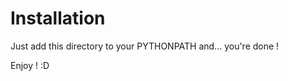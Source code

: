 Installation
============

Just add this directory to your PYTHONPATH and... you're done !

Enjoy ! :D
